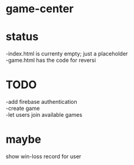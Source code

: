 # game-center

# status
-index.html is currenty empty; just a placeholder <br/>
-game.html has the code for reversi <br/>

# TODO
-add firebase authentication <br/>
-create game <br/>
-let users join available games <br/>

# maybe
show win-loss record for user <br/>
